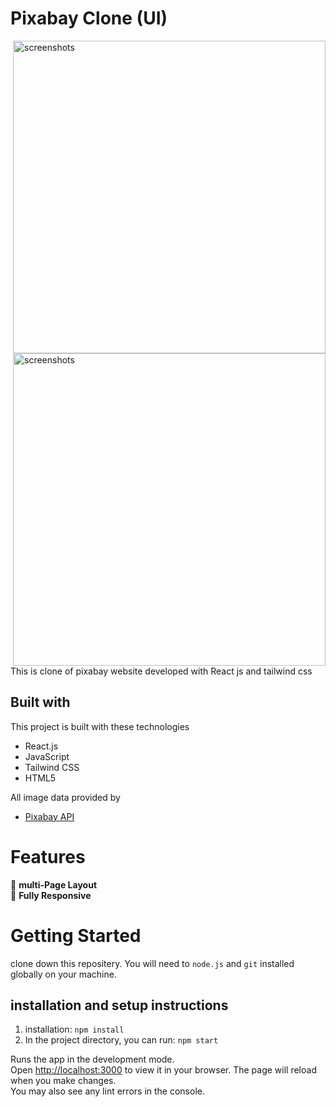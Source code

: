 # Pixabay Clone (UI)
<img align="right" width="500" alt="screenshots" src="https://user-images.githubusercontent.com/106578262/207322229-139b84e8-b4c5-4f48-b54d-86b2c0ce2803.png">

<img align="right" width="500"  alt="screenshots" src="https://user-images.githubusercontent.com/106578262/207322992-07285131-0aee-4929-a8c6-07dd30635095.png">

This is clone of pixabay website developed with React js and tailwind css 


## Built with
This project is built with these technologies 
- React.js
- JavaScript
- Tailwind CSS
- HTML5 

All image data provided by 
- [Pixabay API](https://pixabay.com/api/docs/)

# Features 
 📖  **multi-Page Layout** \
 📱  **Fully Responsive**




# Getting Started 
clone down this repositery. You will need to `node.js` and `git` installed globally on your machine.


## installation and setup instructions
1. installation: `npm install`
2. In the project directory, you can run: `npm start`

Runs the app in the development mode.\
Open [http://localhost:3000](http://localhost:3000) to view it in your browser.
The page will reload when you make changes.\
You may also see any lint errors in the console.

